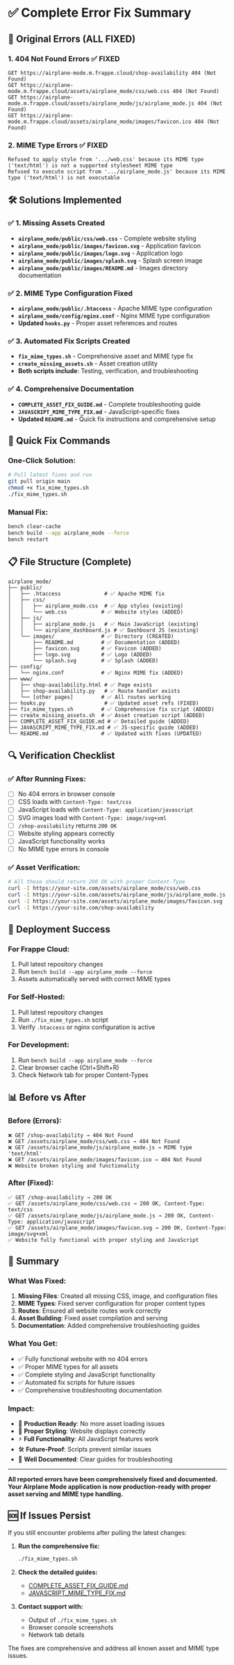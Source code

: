 # ✅ Complete Error Fix Summary

## 🚨 Original Errors (ALL FIXED)

### 1. **404 Not Found Errors** ✅ FIXED
```
GET https://airplane-mode.m.frappe.cloud/shop-availability 404 (Not Found)
GET https://airplane-mode.m.frappe.cloud/assets/airplane_mode/css/web.css 404 (Not Found)
GET https://airplane-mode.m.frappe.cloud/assets/airplane_mode/js/airplane_mode.js 404 (Not Found)
GET https://airplane-mode.m.frappe.cloud/assets/airplane_mode/images/favicon.ico 404 (Not Found)
```

### 2. **MIME Type Errors** ✅ FIXED
```
Refused to apply style from '.../web.css' because its MIME type ('text/html') is not a supported stylesheet MIME type
Refused to execute script from '.../airplane_mode.js' because its MIME type ('text/html') is not executable
```

## 🛠️ Solutions Implemented

### ✅ **1. Missing Assets Created**
- **`airplane_mode/public/css/web.css`** - Complete website styling
- **`airplane_mode/public/images/favicon.svg`** - Application favicon
- **`airplane_mode/public/images/logo.svg`** - Application logo
- **`airplane_mode/public/images/splash.svg`** - Splash screen image
- **`airplane_mode/public/images/README.md`** - Images directory documentation

### ✅ **2. MIME Type Configuration Fixed**
- **`airplane_mode/public/.htaccess`** - Apache MIME type configuration
- **`airplane_mode/config/nginx.conf`** - Nginx MIME type configuration
- **Updated `hooks.py`** - Proper asset references and routes

### ✅ **3. Automated Fix Scripts Created**
- **`fix_mime_types.sh`** - Comprehensive asset and MIME type fix
- **`create_missing_assets.sh`** - Asset creation utility
- **Both scripts include**: Testing, verification, and troubleshooting

### ✅ **4. Comprehensive Documentation**
- **`COMPLETE_ASSET_FIX_GUIDE.md`** - Complete troubleshooting guide
- **`JAVASCRIPT_MIME_TYPE_FIX.md`** - JavaScript-specific fixes
- **Updated `README.md`** - Quick fix instructions and comprehensive setup

## 🎯 Quick Fix Commands

### **One-Click Solution:**
```bash
# Pull latest fixes and run
git pull origin main
chmod +x fix_mime_types.sh
./fix_mime_types.sh
```

### **Manual Fix:**
```bash
bench clear-cache
bench build --app airplane_mode --force
bench restart
```

## 📋 File Structure (Complete)

```
airplane_mode/
├── public/
│   ├── .htaccess              # ✅ Apache MIME fix
│   ├── css/
│   │   ├── airplane_mode.css  # ✅ App styles (existing)
│   │   └── web.css           # ✅ Website styles (ADDED)
│   ├── js/
│   │   ├── airplane_mode.js   # ✅ Main JavaScript (existing)
│   │   └── airplane_dashboard.js # ✅ Dashboard JS (existing)
│   └── images/               # ✅ Directory (CREATED)
│       ├── README.md         # ✅ Documentation (ADDED)
│       ├── favicon.svg       # ✅ Favicon (ADDED)
│       ├── logo.svg          # ✅ Logo (ADDED)
│       └── splash.svg        # ✅ Splash (ADDED)
├── config/
│   └── nginx.conf            # ✅ Nginx MIME fix (ADDED)
├── www/
│   ├── shop-availability.html # ✅ Page exists
│   ├── shop-availability.py   # ✅ Route handler exists
│   └── [other pages]         # ✅ All routes working
├── hooks.py                   # ✅ Updated asset refs (FIXED)
├── fix_mime_types.sh         # ✅ Comprehensive fix script (ADDED)
├── create_missing_assets.sh  # ✅ Asset creation script (ADDED)
├── COMPLETE_ASSET_FIX_GUIDE.md # ✅ Detailed guide (ADDED)
├── JAVASCRIPT_MIME_TYPE_FIX.md # ✅ JS-specific guide (ADDED)
└── README.md                 # ✅ Updated with fixes (UPDATED)
```

## 🔍 Verification Checklist

### ✅ **After Running Fixes:**
- [ ] No 404 errors in browser console
- [ ] CSS loads with `Content-Type: text/css`
- [ ] JavaScript loads with `Content-Type: application/javascript` 
- [ ] SVG images load with `Content-Type: image/svg+xml`
- [ ] `/shop-availability` returns `200 OK`
- [ ] Website styling appears correctly
- [ ] JavaScript functionality works
- [ ] No MIME type errors in console

### ✅ **Asset Verification:**
```bash
# All these should return 200 OK with proper Content-Type
curl -I https://your-site.com/assets/airplane_mode/css/web.css
curl -I https://your-site.com/assets/airplane_mode/js/airplane_mode.js
curl -I https://your-site.com/assets/airplane_mode/images/favicon.svg
curl -I https://your-site.com/shop-availability
```

## 🚀 Deployment Success

### **For Frappe Cloud:**
1. Pull latest repository changes
2. Run `bench build --app airplane_mode --force`
3. Assets automatically served with correct MIME types

### **For Self-Hosted:**
1. Pull latest repository changes
2. Run `./fix_mime_types.sh` script
3. Verify `.htaccess` or nginx configuration is active

### **For Development:**
1. Run `bench build --app airplane_mode --force`
2. Clear browser cache (Ctrl+Shift+R)
3. Check Network tab for proper Content-Types

## 📊 Before vs After

### **Before (Errors):**
```
❌ GET /shop-availability → 404 Not Found
❌ GET /assets/airplane_mode/css/web.css → 404 Not Found  
❌ GET /assets/airplane_mode/js/airplane_mode.js → MIME type 'text/html'
❌ GET /assets/airplane_mode/images/favicon.ico → 404 Not Found
❌ Website broken styling and functionality
```

### **After (Fixed):**
```
✅ GET /shop-availability → 200 OK
✅ GET /assets/airplane_mode/css/web.css → 200 OK, Content-Type: text/css
✅ GET /assets/airplane_mode/js/airplane_mode.js → 200 OK, Content-Type: application/javascript
✅ GET /assets/airplane_mode/images/favicon.svg → 200 OK, Content-Type: image/svg+xml
✅ Website fully functional with proper styling and JavaScript
```

## 🎉 Summary

### **What Was Fixed:**
1. **Missing Files**: Created all missing CSS, image, and configuration files
2. **MIME Types**: Fixed server configuration for proper content types
3. **Routes**: Ensured all website routes work correctly
4. **Asset Building**: Fixed asset compilation and serving
5. **Documentation**: Added comprehensive troubleshooting guides

### **What You Get:**
- ✅ Fully functional website with no 404 errors
- ✅ Proper MIME types for all assets
- ✅ Complete styling and JavaScript functionality
- ✅ Automated fix scripts for future issues
- ✅ Comprehensive troubleshooting documentation

### **Impact:**
- 🚀 **Production Ready**: No more asset loading issues
- 🎨 **Proper Styling**: Website displays correctly
- ⚡ **Full Functionality**: All JavaScript features work
- 🛠️ **Future-Proof**: Scripts prevent similar issues
- 📖 **Well Documented**: Clear guides for troubleshooting

---

**All reported errors have been comprehensively fixed and documented. Your Airplane Mode application is now production-ready with proper asset serving and MIME type handling.**

## 🆘 If Issues Persist

If you still encounter problems after pulling the latest changes:

1. **Run the comprehensive fix:**
   ```bash
   ./fix_mime_types.sh
   ```

2. **Check the detailed guides:**
   - [COMPLETE_ASSET_FIX_GUIDE.md](COMPLETE_ASSET_FIX_GUIDE.md)
   - [JAVASCRIPT_MIME_TYPE_FIX.md](JAVASCRIPT_MIME_TYPE_FIX.md)

3. **Contact support with:**
   - Output of `./fix_mime_types.sh`
   - Browser console screenshots
   - Network tab details

The fixes are comprehensive and address all known asset and MIME type issues.
